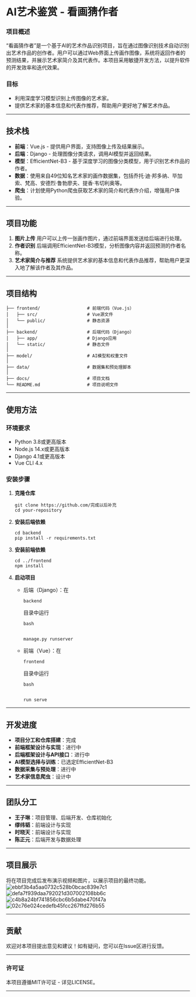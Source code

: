 # AI艺术鉴赏 - 看画猜作者

### 项目概述

“看画猜作者”是一个基于AI的艺术作品识别项目，旨在通过图像识别技术自动识别出艺术作品的创作者。用户可以通过Web界面上传画作图像，系统将返回作者的预测结果，并展示艺术家简介及其代表作。本项目采用敏捷开发方法，以提升软件的开发效率和迭代效果。

### 目标

- 利用深度学习模型识别上传图像的艺术家。
- 提供艺术家的基本信息和代表作推荐，帮助用户更好地了解艺术作品。

------

## 技术栈

- **前端**：Vue.js - 提供用户界面，支持图像上传及结果展示。
- **后端**：Django - 处理图像分类请求，调用AI模型并返回结果。
- **模型**：EfficientNet-B3 - 基于深度学习的图像分类模型，用于识别艺术作品的作者。
- **数据**：使用来自49位知名艺术家的画作数据集，包括乔托·迪·邦多纳、毕加索、梵高、安德烈·鲁勃廖夫、提香·韦切利奥等。
- **爬虫**：计划使用Python爬虫获取艺术家的简介和代表作介绍，增强用户体验。

------

## 项目功能

1. **图片上传**
   用户可以上传一张画作图片，通过前端界面发送给后端进行处理。
2. **作者识别**
   后端调用EfficientNet-B3模型，分析图像内容并返回预测的作者名称。
3. **艺术家简介与推荐**
   系统提供艺术家的基本信息和代表作品推荐，帮助用户更深入地了解该作者及其作品。

------

## 项目结构

```
├── frontend/                  # 前端代码（Vue.js）
│   ├── src/                   # Vue源文件
│   └── public/                # 静态资源
│
├── backend/                   # 后端代码（Django）
│   ├── app/                   # Django应用
│   └── static/                # 静态文件
│
├── model/                     # AI模型和权重文件
│
├── data/                      # 数据集和预处理脚本
│
├── docs/                      # 项目文档
└── README.md                  # 项目说明文件
```

------

## 使用方法

### 环境要求

- Python 3.8或更高版本
- Node.js 14.x或更高版本
- Django 4.1或更高版本
- Vue CLI 4.x

### 安装步骤

1. **克隆仓库**

   ```
   git clone https://github.com/完成以后补充
   cd your-repository
   ```

2. **安装后端依赖**

   ```
   cd backend
   pip install -r requirements.txt
   ```

3. **安装前端依赖**

   ```
   cd ../frontend
   npm install
   ```

4. **启动项目**

   - 后端（Django）：在

     ```
     backend
     ```

     目录中运行

     ```
     bash
     
     
     manage.py runserver
     ```

   - 前端（Vue）：在

     ```
     frontend
     ```

     目录中运行

     ```
     bash
     
     
     run serve
     ```

------

## 开发进度

- **项目分工和仓库搭建**：完成
- **前端框架设计与实现**：进行中
- **后端框架设计与API接口**：进行中
- **AI模型选择与训练**：已选定EfficientNet-B3
- **数据采集与预处理**：进行中
- **艺术家信息爬虫**：设计中

------

## 团队分工

- **王子琳**：项目管理、后端开发、仓库初始化
- **缪纬韬**：前端设计与实现
- **时晓天**：前端设计与实现
- **陈正元**：后端开发与数据处理

------

## 项目展示

将在项目完成后发布演示视频和图片，以展示项目的最终功能。
![ebbf3b4a5aa0732c528b0bcac839e7c1](https://github.com/user-attachments/assets/793eee10-26d0-4b23-9a5e-23ffc371bcdc)
![defa7f939daa792021d307002108bb6c](https://github.com/user-attachments/assets/3333cd6a-7fe1-4cfe-b1ae-dccd93012f4e)
![c4b8a24bf741856cbc6b5dabe470f47a](https://github.com/user-attachments/assets/da76ae85-1a4f-4d75-b0a5-9b43d2cfb144)
![02c76e024cedefb45fcc267ffd276b55](https://github.com/user-attachments/assets/88716ff6-3be3-417f-9ea1-6a8983738cd6)

------

## 贡献

欢迎对本项目提出意见和建议！如有疑问，您可以在Issue区进行反馈。

------

### 许可证

本项目遵循MIT许可证 - 详见LICENSE。

------
